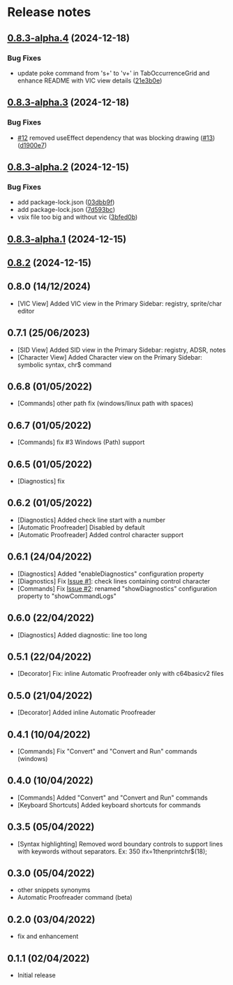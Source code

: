 # Release notes

## [0.8.3-alpha.4](https://github.com/gverduci/c64basicv2/compare/v0.8.3-alpha.3...v0.8.3-alpha.4) (2024-12-18)


### Bug Fixes

* update poke command from 's+' to 'v+' in TabOccurrenceGrid and enhance README with VIC view details ([21e3b0e](https://github.com/gverduci/c64basicv2/commit/21e3b0e4bce73c5ec1671aaff22c7aba7c84bffd))

## [0.8.3-alpha.3](https://github.com/gverduci/c64basicv2/compare/v0.8.3-alpha.2...v0.8.3-alpha.3) (2024-12-18)


### Bug Fixes

* [#12](https://github.com/gverduci/c64basicv2/issues/12) removed useEffect dependency that was blocking drawing ([#13](https://github.com/gverduci/c64basicv2/issues/13)) ([d1900e7](https://github.com/gverduci/c64basicv2/commit/d1900e74391ab38625d77c9eeab3fbd17e2a428d))

## [0.8.3-alpha.2](https://github.com/gverduci/c64basicv2/compare/v0.8.3-alpha.1...v0.8.3-alpha.2) (2024-12-15)


### Bug Fixes

* add package-lock.json ([03dbb9f](https://github.com/gverduci/c64basicv2/commit/03dbb9f9ef31a67a8778be8ca77fdc06e9f0ad4b))
* add package-lock.json ([7d593bc](https://github.com/gverduci/c64basicv2/commit/7d593bcf8e36c5906a68536815b647f81b0280a9))
* vsix file too big and without vic ([3bfed0b](https://github.com/gverduci/c64basicv2/commit/3bfed0b9964a840e5532b1a442b93a63cd5ac567))

## [0.8.3-alpha.1](https://github.com/gverduci/c64basicv2/compare/v0.8.2...v0.8.3-alpha.1) (2024-12-15)

## [0.8.2](https://github.com/gverduci/c64basicv2/compare/v0.8.1...v0.8.2) (2024-12-15)

## 0.8.0 (14/12/2024)

- [VIC View] Added VIC view in the Primary Sidebar: registry, sprite/char editor

## 0.7.1 (25/06/2023)

- [SID View] Added SID view in the Primary Sidebar: registry, ADSR, notes
- [Character View] Added Character view on the Primary Sidebar: symbolic syntax, chr$ command

## 0.6.8 (01/05/2022)

- [Commands] other path fix (windows/linux path with spaces)

## 0.6.7 (01/05/2022)

- [Commands] fix #3 Windows (Path) support

## 0.6.5 (01/05/2022)

- [Diagnostics] fix

## 0.6.2 (01/05/2022)

- [Diagnostics] Added check line start with a number
- [Automatic Proofreader] Disabled by default
- [Automatic Proofreader] Added control character support

## 0.6.1 (24/04/2022)

- [Diagnostics] Added "enableDiagnostics" configuration property
- [Diagnostics] Fix [Issue #1](https://github.com/gverduci/c64basicv2/issues/1): check lines containing control character
- [Commands] Fix [Issue #2](https://github.com/gverduci/c64basicv2/issues/2): renamed "showDiagnostics" configuration property to "showCommandLogs"

## 0.6.0 (22/04/2022)

- [Diagnostics] Added diagnostic: line too long

## 0.5.1 (22/04/2022)

- [Decorator] Fix: inline Automatic Proofreader only with c64basicv2 files

## 0.5.0 (21/04/2022)

- [Decorator] Added inline Automatic Proofreader

## 0.4.1 (10/04/2022)

- [Commands] Fix "Convert" and "Convert and Run" commands (windows)

## 0.4.0 (10/04/2022)

- [Commands] Added "Convert" and "Convert and Run" commands
- [Keyboard Shortcuts] Added keyboard shortcuts for commands

## 0.3.5 (05/04/2022)

- [Syntax highlighting] Removed word boundary controls to support lines with keywords without separators. Ex: 350 ifx=1thenprintchr$(18);

## 0.3.0 (05/04/2022)

- other snippets synonyms
- Automatic Proofreader command (beta)

## 0.2.0 (03/04/2022)

- fix and enhancement

## 0.1.1 (02/04/2022)

- Initial release
